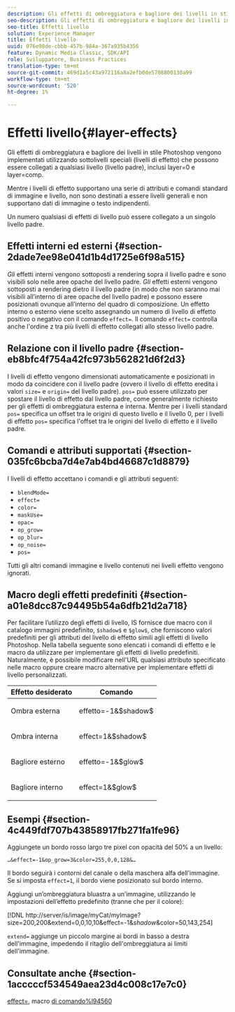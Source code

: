 ```yaml
---
description: Gli effetti di ombreggiatura e bagliore dei livelli in stile Photoshop vengono implementati utilizzando sottolivelli speciali (livelli di effetto) che possono essere collegati a qualsiasi livello (livello padre), inclusi layer=0 e layer=comp.
seo-description: Gli effetti di ombreggiatura e bagliore dei livelli in stile Photoshop vengono implementati utilizzando sottolivelli speciali (livelli di effetto) che possono essere collegati a qualsiasi livello (livello padre), inclusi layer=0 e layer=comp.
seo-title: Effetti livello
solution: Experience Manager
title: Effetti livello
uuid: 076e98de-cbbb-457b-984a-367a935b4356
feature: Dynamic Media Classic, SDK/API
role: Sviluppatore, Business Practices
translation-type: tm+mt
source-git-commit: 469d1a5c43a972116a8a2efb0de5708800130a99
workflow-type: tm+mt
source-wordcount: '520'
ht-degree: 1%

---
```



# Effetti livello{#layer-effects}

Gli effetti di ombreggiatura e bagliore dei livelli in stile Photoshop vengono implementati utilizzando sottolivelli speciali (livelli di effetto) che possono essere collegati a qualsiasi livello (livello padre), inclusi layer=0 e layer=comp.

Mentre i livelli di effetto supportano una serie di attributi e comandi standard di immagine e livello, non sono destinati a essere livelli generali e non supportano dati di immagine o testo indipendenti.

Un numero qualsiasi di effetti di livello può essere collegato a un singolo livello padre.

## Effetti interni ed esterni {#section-2dade7ee98e041d1b4d1725e6f98a515}

*Gli* effetti interni vengono sottoposti a rendering sopra il livello padre e sono visibili solo nelle aree opache del livello padre. *Gli* effetti esterni vengono sottoposti a rendering dietro il livello padre (in modo che non saranno mai visibili all’interno di aree opache del livello padre) e possono essere posizionati ovunque all’interno del quadro di composizione. Un effetto interno o esterno viene scelto assegnando un numero di livello di effetto positivo o negativo con il comando `effect=`. Il comando `effect=` controlla anche l&#39;ordine z tra più livelli di effetto collegati allo stesso livello padre.

## Relazione con il livello padre {#section-eb8bfc4f754a42fc973b562821d6f2d3}

I livelli di effetto vengono dimensionati automaticamente e posizionati in modo da coincidere con il livello padre (ovvero il livello di effetto eredita i valori `size=` e `origin=` del livello padre). `pos=` può essere utilizzato per spostare il livello di effetto dal livello padre, come generalmente richiesto per gli effetti di ombreggiatura esterna e interna. Mentre per i livelli standard `pos=` specifica un offset tra le origini di questo livello e il livello 0, per i livelli di effetto `pos=` specifica l&#39;offset tra le origini del livello di effetto e il livello padre.

## Comandi e attributi supportati {#section-035fc6bcba7d4e7ab4bd46687c1d8879}

I livelli di effetto accettano i comandi e gli attributi seguenti:

* `blendMode=`
* `effect=`
* `color=`
* `maskUse=`
* `opac=`
* `op_grow=`
* `op_blur=`
* `op_noise=`
* `pos=`

Tutti gli altri comandi immagine e livello contenuti nei livelli effetto vengono ignorati.

## Macro degli effetti predefiniti {#section-a01e8dcc87c94495b54a6dfb21d2a718}

Per facilitare l’utilizzo degli effetti di livello, IS fornisce due macro con il catalogo immagini predefinito, `$shadow$` e `$glow$`, che forniscono valori predefiniti per gli attributi del livello di effetto simili agli effetti di livello Photoshop. Nella tabella seguente sono elencati i comandi di effetto e le macro da utilizzare per implementare gli effetti di livello predefiniti. Naturalmente, è possibile modificare nell&#39;URL qualsiasi attributo specificato nelle macro oppure creare macro alternative per implementare effetti di livello personalizzati.

<table id="table_8089C41AD1F24223A58C7DD8F4DDF73C"> 
 <thead> 
  <tr> 
   <th class="entry"> <b> Effetto desiderato</b> </th> 
   <th class="entry"> <b> Comando</b> </th> 
  </tr> 
 </thead>
 <tbody> 
  <tr> 
   <td> <p> Ombra esterna </p> </td> 
   <td> <p> <span class="codeph"> effetto=-1&amp;$shadow$</span> </p> </td> 
  </tr> 
  <tr> 
   <td> <p> Ombra interna </p> </td> 
   <td> <p> <span class="codeph"> effect=1&amp;$shadow$</span> </p> </td> 
  </tr> 
  <tr> 
   <td> <p> Bagliore esterno </p> </td> 
   <td> <p> <span class="codeph"> effetto=-1&amp;$glow$</span> </p> </td> 
  </tr> 
  <tr> 
   <td> <p> Bagliore interno </p> </td> 
   <td> <p> <span class="codeph"> effect=1&amp;$glow$</span> </p> </td> 
  </tr> 
 </tbody> 
</table>

## Esempi {#section-4c449fdf707b43858917fb271fa1fe96}

Aggiungete un bordo rosso largo tre pixel con opacità del 50% a un livello:

`…&effect=-1&op_grow=3&color=255,0,0,128&…`

Il bordo seguirà i contorni del canale o della maschera alfa dell&#39;immagine. Se si imposta `effect=1`, il bordo viene posizionato sul bordo interno.

Aggiungi un’ombreggiatura bluastra a un’immagine, utilizzando le impostazioni dell’effetto predefinito (tranne che per il colore):

[!DNL http://server/is/image/myCat/myImage?size=200,200&extend=0,0,10,10&effect=-1&$shadow$&color=50,143,254]

`extend=` aggiunge un piccolo margine ai bordi in basso a destra dell&#39;immagine, impedendo il ritaglio dell&#39;ombreggiatura ai limiti dell&#39;immagine.

## Consultate anche {#section-1acccccf534549aea23d4c008c17e7c0}

[effect=](../../../../../is-api/http-ref/image-serving-api-ref/c-http-protocol-reference/c-command-reference/r-effect.md#reference-b1296c4afed047fb921bbc1e33752135), macro  [di comando%l94560](../../../../../is-api/http-ref/image-serving-api-ref/c-http-protocol-reference/c-syntax-and-features/r-is-http-command-macros.md#reference-ea2a9571c65a46da83eca27d0013cbf9)
